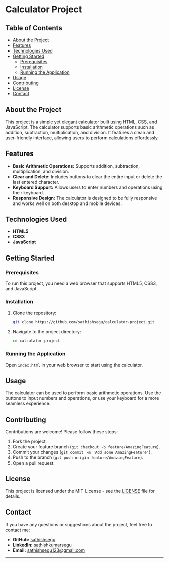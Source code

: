 # Calculator Project

## Table of Contents
- [About the Project](#about-the-project)
- [Features](#features)
- [Technologies Used](#technologies-used)
- [Getting Started](#getting-started)
  - [Prerequisites](#prerequisites)
  - [Installation](#installation)
  - [Running the Application](#running-the-application)
- [Usage](#usage)
- [Contributing](#contributing)
- [License](#license)
- [Contact](#contact)

## About the Project
This project is a simple yet elegant calculator built using HTML, CSS, and JavaScript. The calculator supports basic arithmetic operations such as addition, subtraction, multiplication, and division. It features a clean and user-friendly interface, allowing users to perform calculations effortlessly.

## Features
- **Basic Arithmetic Operations:** Supports addition, subtraction, multiplication, and division.
- **Clear and Delete:** Includes buttons to clear the entire input or delete the last entered character.
- **Keyboard Support:** Allows users to enter numbers and operations using their keyboard.
- **Responsive Design:** The calculator is designed to be fully responsive and works well on both desktop and mobile devices.

## Technologies Used
- **HTML5**
- **CSS3**
- **JavaScript**

## Getting Started

### Prerequisites
To run this project, you need a web browser that supports HTML5, CSS3, and JavaScript.

### Installation
1. Clone the repository:
    ```bash
    git clone https://github.com/sathishsegu/calculator-project.git
    ```
2. Navigate to the project directory:
    ```bash
    cd calculator-project
    ```

### Running the Application
Open `index.html` in your web browser to start using the calculator.

## Usage
The calculator can be used to perform basic arithmetic operations. Use the buttons to input numbers and operations, or use your keyboard for a more seamless experience.

## Contributing
Contributions are welcome! Please follow these steps:
1. Fork the project.
2. Create your feature branch (`git checkout -b feature/AmazingFeature`).
3. Commit your changes (`git commit -m 'Add some AmazingFeature'`).
4. Push to the branch (`git push origin feature/AmazingFeature`).
5. Open a pull request.

## License
This project is licensed under the MIT License - see the [LICENSE](LICENSE) file for details.

## Contact
If you have any questions or suggestions about the project, feel free to contact me:
- **GitHub:** [sathishsegu](https://github.com/your-username)
- **LinkedIn:** [sathishkumarsegu](https://www.linkedin.com/in/sathishkumarsegu/)
- **Email:** [sathishsegu123@gmail.com](mailto:sathishsegu123@gmail.com)

---
